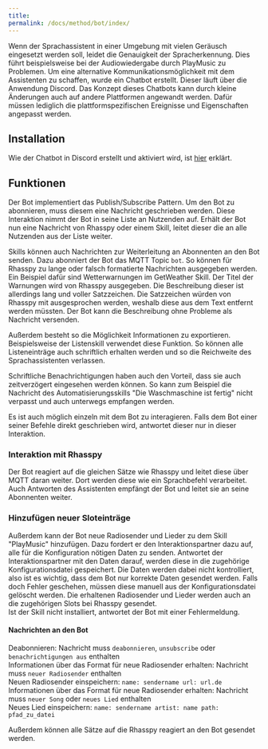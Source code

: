 ```yaml
---
title: 
permalink: /docs/method/bot/index/
---
```


Wenn der Sprachassistent in einer Umgebung mit vielen Geräusch eingesetzt werden soll, leidet die Genauigkeit der Spracherkennung. Dies führt beispielsweise bei der Audiowiedergabe durch PlayMusic zu Problemen. 
Um eine alternative Kommunikationsmöglichkeit mit dem Assistenten zu schaffen, wurde ein Chatbot erstellt. Dieser läuft über die Anwendung Discord. Das Konzept dieses Chatbots kann durch kleine Änderungen auch auf andere Plattformen angewandt werden. Dafür müssen lediglich die plattformspezifischen Ereignisse und Eigenschaften angepasst werden. <br>

## Installation

Wie der Chatbot in Discord erstellt und aktiviert wird, ist [hier](../../installation/instructions.md/#einrichtung-des-discord-clients) erklärt.

## Funktionen

Der Bot implementiert das Publish/Subscribe Pattern. Um den Bot zu abonnieren, muss diesem eine Nachricht geschrieben werden. Diese Interaktion nimmt der Bot in seine Liste an Nutzenden auf. Erhält der Bot nun eine Nachricht von Rhasspy oder einem Skill, leitet dieser die an alle Nutzenden aus der Liste weiter. <br>

Skills können auch Nachrichten zur Weiterleitung an Abonnenten an den Bot senden. Dazu abonniert der Bot das MQTT Topic `bot`. So können für Rhasspy zu lange oder falsch formatierte Nachrichten ausgegeben werden. Ein Beispiel dafür sind Wetterwarnungen im GetWeather Skill. Der Titel der Warnungen wird von Rhasspy ausgegeben. Die Beschreibung dieser ist allerdings lang und voller Satzzeichen. Die Satzzeichen würden von Rhasspy mit ausgesprochen werden, weshalb diese aus dem Text entfernt werden müssten. Der Bot kann die Beschreibung ohne Probleme als Nachricht versenden. <br>

Außerdem besteht so die Möglichkeit Informationen zu exportieren. Beispielsweise der Listenskill verwendet diese Funktion. So können alle Listeneinträge auch schriftlich erhalten werden und so die Reichweite des Sprachassistenten verlassen. <br>

Schriftliche Benachrichtigungen haben auch den Vorteil, dass sie auch zeitverzögert eingesehen werden können. So kann zum Beispiel die Nachricht des Automatisierungsskills "Die Waschmaschine ist fertig" nicht verpasst und auch unterwegs empfangen werden.

Es ist auch möglich einzeln mit dem Bot zu interagieren. Falls dem Bot einer seiner Befehle direkt geschrieben wird, antwortet dieser nur in dieser Interaktion. <br>


### Interaktion mit Rhasspy

Der Bot reagiert auf die gleichen Sätze wie Rhasspy und leitet diese über MQTT daran weiter. Dort werden diese wie ein Sprachbefehl verarbeitet. Auch Antworten des Assistenten empfängt der Bot und leitet sie an seine Abonnenten weiter.<br>

### Hinzufügen neuer Sloteinträge

Außerdem kann der Bot neue Radiosender und Lieder zu dem Skill "PlayMusic" hinzufügen. Dazu fordert er den Interaktionspartner dazu auf, alle für die Konfiguration nötigen Daten zu senden. Antwortet der Interaktionspartner mit den Daten darauf, werden diese in die zugehörige Konfigurationsdatei gespeichert. Die Daten werden dabei nicht kontrolliert, also ist es wichtig, dass dem Bot nur korrekte Daten gesendet werden. Falls doch Fehler geschehen, müssen diese manuell aus der Konfigurationsdatei gelöscht werden. Die erhaltenen Radiosender und Lieder werden auch an die zugehörigen Slots bei Rhasspy gesendet. <br>
Ist der Skill nicht installiert, antwortet der Bot mit einer Fehlermeldung.

#### Nachrichten an den Bot

Deabonnieren: Nachricht muss `deabonnieren`, `unsubscribe` oder `benachrichtigungen aus` enthalten <br>
Informationen über das Format für neue Radiosender erhalten: Nachricht muss `neuer Radiosender` enthalten <br>
Neuen Radiosender einspeichern: `name: sendername url: url.de` <br>
Informationen über das Format für neue Radiosender erhalten: Nachricht muss `neuer Song` oder `neues Lied` enthalten <br>
Neues Lied einspeichern: `name: sendername artist: name path: pfad_zu_datei` <br>

Außerdem können alle Sätze auf die Rhasspy reagiert an den Bot gesendet werden.

